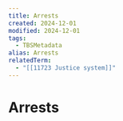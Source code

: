 ```yaml
---
title: Arrests
created: 2024-12-01
modified: 2024-12-01
tags:
  - TBSMetadata
alias: Arrests
relatedTerm:
  - "[[11723 Justice system]]"
---
```

# Arrests
